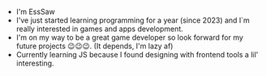 <!---- 👋 Hi, I’m @EssSaw1242
- 👀 I’m interested in ...
- 🌱 I’m currently learning ...
- 💞️ I’m looking to collaborate on ...
- 📫 How to reach me ...
- 😄 Pronouns: ...
- ⚡ Fun fact: ...
--->

<!---
EssSaw1242/EssSaw1242 is a ✨ special ✨ repository because its `README.md` (this file) appears on your GitHub profile.
You can click the Preview link to take a look at your changes.
--->

- I'm EssSaw
- I've just started learning programming for a year (since 2023) and I`m really interested in games and apps development.
- I'm on my way to be a great game developer so look forward for my future projects 😉😉😉. (It depends, I'm lazy af)
- Currently learning JS because I found designing with frontend tools a lil' interesting.
